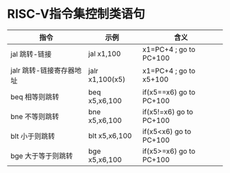 # RISC-V指令集控制类语句



| 指令                     | 示例            | 含义                    |
| ------------------------ | --------------- | ----------------------- |
| jal 跳转-链接            | jal x1,100      | x1=PC+4 ; go to PC+100  |
| jalr 跳转-链接寄存器地址 | jalr x1,100(x5) | x1=PC+4 ; go to x5+100  |
| beq 相等则跳转           | beq x5,x6,100   | if(x5==x6) go to PC+100 |
| bne 不等则跳转           | bne x5,x6,100   | if(x5!=x6) go to PC+100 |
| blt 小于则跳转           | blt x5,x6,100   | if(x5<x6) go to PC+100  |
| bge 大于等于则跳转       | bge x5,x6,100   | if(x5>=x6) go to PC+100 |